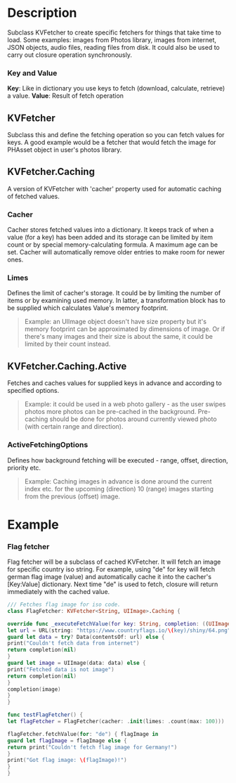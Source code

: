 #  Description

Subclass KVFetcher to create specific fetchers for things that take time to load. Some examples: images from Photos library, images from internet, JSON objects, audio files, reading files from disk. It could also be used to carry out closure operation synchronously.

### Key and Value

**Key**: Like in dictionary you use keys to fetch (download, calculate, retrieve) a value.
**Value**: Result of fetch operation

## KVFetcher
Subclass this and define the fetching operation so you can fetch values for keys. A good example would be a fetcher that would fetch the image for PHAsset object in user's photos library.

## KVFetcher.Caching
A version of KVFetcher with 'cacher' property used for automatic caching of fetched values.

### Cacher
Cacher stores fetched values into a dictionary. It keeps track of when a value (for a key) has been added and its storage can be limited by item count or by special memory-calculating formula. A maximum age can be set. Cacher will automatically remove older entries to make room for newer ones.

### Limes
Defines the limit of cacher's storage. It could be by limiting the number of items or by examining used memory. In latter, a transformation block has to be supplied which calculates Value's memory footprint. 

> Example: an UIImage object doesn't have size property but it's memory footprint can be approximated by dimensions of image. Or if there's many images and their size is about the same, it could be limited by their count instead.

## KVFetcher.Caching.Active
Fetches and caches values for supplied keys in advance and according to specified options. 

> Example: it could be used in a web photo gallery - as the user swipes photos more photos can be pre-cached in the background. Pre-caching should be done for photos around currently viewed photo (with certain range and direction).

### ActiveFetchingOptions
Defines how background fetching will be executed - range, offset, direction, priority etc.

> Example: Caching images in advance is done around the current index etc. for the upcoming (direction) 10 (range) images starting from the previous (offset) image.

# Example

### Flag fetcher
Flag fetcher will be a subclass of cached KVFetcher. It will fetch an image for specific country iso string. For example, using "de" for key will fetch german flag image (value) and automatically cache it into the cacher's [Key:Value] dictionary. Next time "de" is used to fetch, closure will return immediately with the cached value.





```swift
/// Fetches flag image for iso code.
class FlagFetcher: KVFetcher<String, UIImage>.Caching {

override func _executeFetchValue(for key: String, completion: ((UIImage?) -> Void)!) {
let url = URL(string: "https://www.countryflags.io/\(key)/shiny/64.png")!
guard let data = try? Data(contentsOf: url) else {
print("Couldn't fetch data from internet")
return completion(nil)
}
guard let image = UIImage(data: data) else {
print("Fetched data is not image")
return completion(nil)
}
completion(image)
}
}

func testFlagFetcher() {
let flagFetcher = FlagFetcher(cacher: .init(limes: .count(max: 100)))

flagFetcher.fetchValue(for: "de") { flagImage in
guard let flagImage = flagImage else {
return print("Couldn't fetch flag image for Germany!")
}
print("Got flag image: \(flagImage)!")
}
}
```

